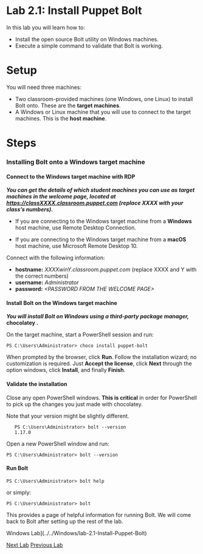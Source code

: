 # Lab 2.1: Install Puppet Bolt

In this lab you will learn how to:

* Install the open source Bolt utility on Windows machines.
* Execute a simple command to validate that Bolt is working.

# Setup

You will need three machines:

* Two classroom-provided machines (one Windows, one Linux) to install Bolt onto. These are the **target machines**.
* A Windows or Linux machine that you will use to connect to the target machines. This is the **host machine**.

# Steps

### Installing Bolt onto a **Windows** target machine

#### Connect to the Windows target machine with RDP

**_You can get the details of which student machines you can use as target machines in the welcome page, located at https://classXXXX.classroom.puppet.com (replace XXXX with your class’s numbers)._**

* If you are connecting to the Windows target machine from a **Windows** host machine, use Remote Desktop Connection.
 
* If you are connecting to the Windows target machine from a **macOS** host machine, use Microsoft Remote Desktop 10.

Connect with the following information:

* **hostname:** *XXXXwinY.classroom.puppet.com* (replace XXXX and Y with the correct numbers)
* **username:** *Administrator*
* **password:** *\<PASSWORD FROM THE WELCOME PAGE>*

#### Install Bolt on the Windows target machine

**_You will install Bolt on Windows using a third-party package manager,_** **chocolatey** **_._**

On the target machine, start a PowerShell session and run:

```PS C:\Users\Administrator> choco install puppet-bolt```

When prompted by the browser, click **Run**. Follow the installation wizard; no customization is required. Just **Accept the license**, click **Next** through the option windows, click **Install**, and finally **Finish**.

#### Validate the installation

Close any open PowerShell windows. **This is critical** in order for PowerShell to pick up the changes you just made with chocolatey.

Note that your version might be slightly different.

```
   PS C:\Users\Administrator> bolt --version
   1.17.0
```

Open a new PowerShell window and run:

```PS C:\Users\Administrator> bolt --version```

#### Run Bolt

```PS C:\Users\Administrator> bolt help```

or simply:

```PS C:\Users\Administrator> bolt```

This provides a page of helpful information for running Bolt. We will come back to Bolt after setting up the rest of the lab.

Windows Lab](../../Windows/lab-2.1-Install-Puppet-Bolt)

[Next Lab](../lab-2.2-Running-Bolt-Commands)     [Previous Lab](../lab-1.1-Puppet-product-overview)